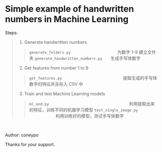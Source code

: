 # Simple example of handwritten numbers in Machine Learning

Steps:
>	1. Generate handwritten numbers  
>> ```generate_folders.py``` &nbsp;  &nbsp;  &nbsp; &nbsp;   &nbsp;  &nbsp;  &nbsp;  &nbsp;  &nbsp;  &nbsp;  &nbsp;  &nbsp;  &nbsp;  &nbsp;  &nbsp;  &nbsp;  &nbsp;  &nbsp;  &nbsp; 为数字 1-9 建立文件夹
>> ```generate_handwritten_numbers.py```  &nbsp; &nbsp;  &nbsp;  生成手写体数字<br>
>	2. Get features from number 1 to 9 
>> ```get_features.py```   &nbsp;  &nbsp;  &nbsp;  &nbsp;  &nbsp;  &nbsp;  &nbsp;  &nbsp;  &nbsp;  &nbsp;  &nbsp;  &nbsp;  &nbsp;  &nbsp;  &nbsp;  &nbsp;  &nbsp;  &nbsp;  &nbsp;  &nbsp;  &nbsp;  &nbsp;  &nbsp;  &nbsp; &nbsp; 提取生成的手写体数字的特征并且存入 CSV 中 
>	3. Train and test Machine Learning models
>> ```ml_and.py```   &nbsp;  &nbsp;  &nbsp;  &nbsp;  &nbsp;  &nbsp;  &nbsp;  &nbsp;  &nbsp;  &nbsp;  &nbsp;  &nbsp;  &nbsp;  &nbsp;  &nbsp;  &nbsp;  &nbsp;  &nbsp;  &nbsp;  &nbsp;  &nbsp;  &nbsp;  &nbsp;  &nbsp;  &nbsp;  &nbsp;  &nbsp;  &nbsp;  &nbsp;  &nbsp;  &nbsp;  &nbsp;  &nbsp;  利用提取出来的特征，训练不同的机器学习模型
>> ```test_single_image.py```   &nbsp;  &nbsp;  &nbsp;  &nbsp;  &nbsp;  &nbsp;  &nbsp;  &nbsp;   &nbsp;    &nbsp;  &nbsp;  &nbsp;  &nbsp;  &nbsp;  &nbsp;  &nbsp;  &nbsp;  &nbsp;  &nbsp; 利用训练好的模型，测试手写体数字

<br>

Author: coneypo

Thanks for your support.
